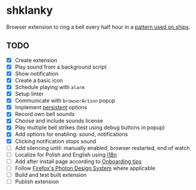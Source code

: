 # shklanky

Browser extension to ring a bell every half hour in a [pattern used on ships](https://en.wikipedia.org/wiki/Ship%27s_bell#Strikes_of_the_ship's_bell).

## TODO

- [x] Create extension
- [x] Play sound from a background script
- [x] Show notification
- [x] Create a basic icon
- [x] Schedule playing with `alarm`
- [x] Setup linter
- [x] Communicate with `browserAction` popup
- [x] Implement [persistent](https://extensionworkshop.com/documentation/develop/testing-persistent-and-restart-features/) options
- [x] Record own bell sounds
- [x] Choose and include sounds license
- [x] Play multiple bell strikes (test using debug buttons in popup)
- [x] Add options for enabling: sound, notifications
- [x] Clicking notification stops sound
- [ ] Add silencing until: manually enabled, browser restarted, end of watch
- [ ] Localize for Polish and English using [i18n](https://developer.mozilla.org/en-US/docs/Mozilla/Add-ons/WebExtensions/API/i18n)
- [ ] Add after install page according to [Onboarding tips](https://extensionworkshop.com/documentation/develop/onboard-upboard-offboard-users/)
- [ ] Follow [Firefox's Photon Design System](https://design.firefox.com/photon/) where applicable
- [ ] Build and test built extension
- [ ] Publish extension
